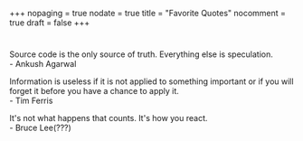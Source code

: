 +++
nopaging = true
nodate = true
title = "Favorite Quotes"
nocomment = true
draft = false
+++

<div class="custom-quote">
  <h1 class="icon-quote-left"></i></h1>
  <p>Source code is the only source of truth. Everything else is speculation.<br/><span class="author"> - Ankush Agarwal</span>
  </p>
  <p>Information is useless if it is not applied to something important or if you will forget it before you have a chance to apply it.<br/><span class="author"> - Tim Ferris</span>
  </p>
  <p>It's not what happens that counts. It's how you react.<br/><span class="author"> - Bruce Lee(???)</span>
  </p>
</div>
